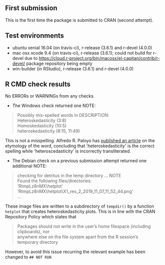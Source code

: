 ## First submission

This is the first time the package is submitted to CRAN (second attempt).

## Test environments
* ubuntu xenial 16.04 (on travis-ci), r-release (3.6.1) and r-devel (4.0.0)
* mac osx xcode 9.4 (on travis-ci), r-release (3.6.1); could not build for r-devel due to https://cloud.r-project.org/bin/macosx/el-capitan/contrib/r-devel/ package repository being empty
* win-builder (in RStudio), r-release (3.6.1) and r-devel (4.0.0)

## R CMD check results
No ERRORs or WARNINGs from any checks.

* The Windows check returned one NOTE:

> Possibly mis-spelled words in DESCRIPTION:  
> Heteroskedasticity (3:8)  
> Homoskedasticity (10:5)  
> heteroskedasticity (8:15, 11:49)  

This is not a misspelling. Alfredo R. Paloyo has [published an article](https://www.rwi-essen.de/media/content/pages/publikationen/ruhr-economic-papers/REP_11_300.pdf) on the etymology of the word, concluding that 'heteroskedasticity' 
is the correct spelling while 'heteroscedasticity' is incorrectly transliterated.

* The Debian check on a previous submission attempt returned one additional NOTE:

> checking for detritus in the temp directory ... NOTE  
> Found the following files/directories:  
> ‘RtmpLz8nMX\hetplot’  
>  ‘RtmpLz8nMX\hetplot\X1_res_2_2019_11_07_11_52_44.png’  
> ...

These image files are written to a subdirectory of `tempdir()` by a function `hetplot` that creates heteroskedasticity plots. This is in line with the CRAN Repository Policy which states that   

> Packages should not write in the user’s home filespace (including clipboards), nor   
> anywhere else on the file system apart from the R session’s temporary directory

However, to avoid this issue recurring the relevant example has been changed to 
`## NOT RUN`
